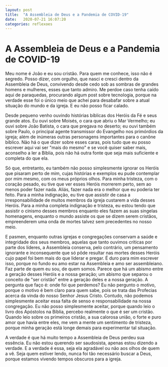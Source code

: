 ```yaml
---
layout: post
title:  "A Assembleia de Deus e a Pandemia de COVID-19"
date:   2020-07-21 16:07:20
categories: reflexoes
---
```


# A Assembleia de Deus e a Pandemia de COVID-19

Meu nome é João e eu sou cristão. Para quem me conhece, isso não é segredo. Posso dizer, com orgulho, que nasci e cresci dentro da Assembleia de Deus, convivendo desde cedo sob as sombras de grandes homens e mulheres, esses que tanto admiro. Me perdoe caso tenha caído aqui de paraquedas, procurando algum post sobre tecnologia, porque na verdade esse foi o único meio que achei para desabafar sobre a atual situação do mundo e da igreja. E eu não posso ficar calado.

Desde pequeno venho ouvindo histórias bíblicas dos Heróis da Fé e seus grande atos. Eu ouvi sobre Moisés, o cara que abriu o Mar Vermelho; eu ouvi sobre João Batista, o cara que pregava no deserto; eu ouvi também sobre Paulo, o principal agente transmissor do Evangelho nos primórdios da igreja; além de inúmeras outras personagens importantes para o canône bíblico. Não há o que dizer sobre esses caras, pois tudo que eu posso escrever aqui vai ser "mais do mesmo" e se você quiser saber mais, aconselho a ler a Bíblia, pois não há outra fonte que seja mais suficiente e completa do que ela. 

Só que, entretanto, eu também não posso simplesmente ignorar os Heróis que pisaram perto de mim, cujas histórias e exemplos eu pude contemplar por mim mesmo, com os meus próprios olhos. Para minha tristeza, com o coração pesado, eu tive que ver esses Heróis morrerem perto, sem ao menos poder fazer nada. Aliás, fazer nada era o melhor que eu poderia ter feito. Para a minha indignação, eu tive que assistir de casa a irresponsabilidade de muitos membros da igreja custarem a vida desses Heróis. Para a minha completa indignação e tristeza, eu estou tendo que assistir o cinismo desses membros enquanto eles fazem as suas singelas homenagens, enquanto o mundo assiste os que se dizem serem cristãos, empreenderem uma onda de mortes talvez sem precedentes no nosso meio.

E pasmen, enquanto outras igrejas e congregações conservam a saúde e integridade dos seus membros, aquelas que tanto ouvimos críticas por parte dos líderes, a Assembleia conserva, pelo contrário, um pensamento ignorante e inconsequente que só pôde resultar nas mortes desses Heróis cujo papel foi bem mais do que liderar e pregar. É duro para mim escrever isso, porque no fundo eu amo estar na Assembleia e amo ser assembleiano. Faz parte de quem eu sou, de quem somos. Parece que há um abismo entre a geração desses Heróis e a nossa geração; um abismo que separou o conceito de "ser cristão" entre a geração deles e a nossa geração. A pergunta que faço é: onde foi que perdemos? Eu não pergunto o motivo, porque o motivo é bem claro para quem sabe, pois se trata das Profecias acerca da vinda do nosso Senhor Jesus Cristo. Contudo, não podemos simplesmente aceitar essa falta de senso e responsabilidade na nossa congregação. Eu não posso simplesmente aceitar, porque quando leio o livro dos Apóstolos na Bíblia, percebo realmente o que é ser um cristão. Quando leio sobre os primeiros cristão, a sua calorosa união, o forte e puro amor que havia entre eles, me vem a mente um sentimento de tristeza, porque minha geração está longe demais para experimentar tal situação.

A verdade é que há muito tempo a Assembleia de Deus perdeu sua essência. Eu não estou querendo ser saudosista, apenas estou dizendo a verdade. E a verdade é essa, seja ela agradável ou não aos olhos de quem a vê. Seja quem estiver lendo, nunca foi tão necessário buscar a Deus, porque estamos vivendo tempos obscuros para a igreja.